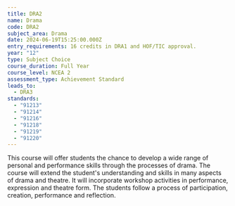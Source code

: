 ```yaml
---
title: DRA2
name: Drama
code: DRA2
subject_area: Drama
date: 2024-06-19T15:25:00.000Z
entry_requirements: 16 credits in DRA1 and HOF/TIC approval.
year: "12"
type: Subject Choice
course_duration: Full Year
course_level: NCEA 2
assessment_type: Achievement Standard
leads_to:
  - DRA3
standards:
  - "91213"
  - "91214"
  - "91216"
  - "91218"
  - "91219"
  - "91220"
---
```

This course will offer students the chance to develop a wide range of personal and performance skills through the processes of drama. The course will extend the student's understanding and skills in many aspects of drama and theatre. It will incorporate workshop activities in performance, expression and theatre form. The students follow a process of participation, creation, performance and reflection.
